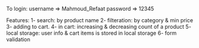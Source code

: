 To login:
username => Mahmoud_Refaat
password => 12345

Features:
1- search: by product name
2- filteration: by category & min price
3- adding to cart.
4- in cart: increasing & decreasing count of a product
5- local storage: user info & cart items is stored in local storage
6- form validation
